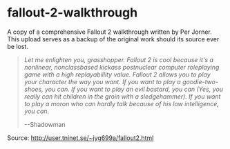 # fallout-2-walkthrough

A copy of a comprehensive Fallout 2 walkthrough written by Per Jorner. This upload serves as a backup of the original work should its source ever be lost.

> _Let me enlighten you, grasshopper. Fallout 2 is cool because it's a nonlinear, nonclassbased kickass postnuclear computer roleplaying game with a high replayabillity value. Fallout 2 allows you to play your character the way you want. If you want to play a goodie-two-shoes, you can. If you want to play an evil bastard, you can (Yes, you really can hit children in the groin with a sledgehammer). If you want to play a moron who can hardly talk because of his low intelligence, you can._
>
>--Shadowman

Source: http://user.tninet.se/~jyg699a/fallout2.html
